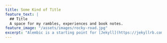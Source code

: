 ```yaml
---
title: Some Kind of Title
feature_text: |
  ## Title
  A space for my rambles, experiences and book notes.
feature_image: "/assets/images/rocky-road.jpg"
excerpt: "Alembic is a starting point for [Jekyll](https://jekyllrb.com/) projects. Rather than starting from scratch, this boilerplate is designed to get the ball rolling immediately. Install it, configure it, tweak it, push it."
---
```

